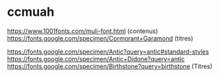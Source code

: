 # ccmuah


https://www.1001fonts.com/muli-font.html (contenus)
https://fonts.google.com/specimen/Cormorant+Garamond (titres)


https://fonts.google.com/specimen/Antic?query=antic#standard-styles
https://fonts.google.com/specimen/Antic+Didone?query=antic
https://fonts.google.com/specimen/Birthstone?query=birthstone (Titres)